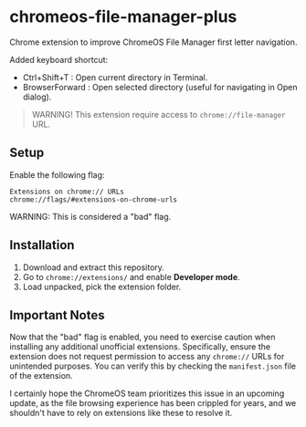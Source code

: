 # chromeos-file-manager-plus
Chrome extension to improve ChromeOS File Manager first letter navigation.

Added keyboard shortcut:
- Ctrl+Shift+T : Open current directory in Terminal.
- BrowserForward : Open selected directory (useful for navigating in Open dialog).

> WARNING!
> This extension require access to `chrome://file-manager` URL.

## Setup
Enable the following flag:
```
Extensions on chrome:// URLs
chrome://flags/#extensions-on-chrome-urls
```
WARNING: This is considered a "bad" flag.

## Installation
1. Download and extract this repository.
2. Go to `chrome://extensions/` and enable **Developer mode**.
3. Load unpacked, pick the extension folder.

## Important Notes
Now that the "bad" flag is enabled, you need to exercise caution when installing any additional unofficial extensions. Specifically, ensure the extension does not request permission to access any `chrome://` URLs for unintended purposes. You can verify this by checking the `manifest.json` file of the extension.

I certainly hope the ChromeOS team prioritizes this issue in an upcoming update, as the file browsing experience has been crippled for years, and we shouldn't have to rely on extensions like these to resolve it.
